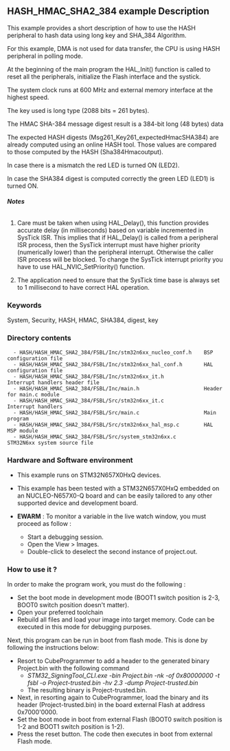 ## <b>HASH_HMAC_SHA2_384 example Description</b>

This example provides a short description of how to use the HASH peripheral to 
hash data using long key and SHA_384 Algorithm.

For this example, DMA is not used for data transfer, the CPU is using HASH peripheral in
polling mode.

At the beginning of the main program the HAL_Init() function is called to reset
all the peripherals, initialize the Flash interface and the systick.

The system clock runs at 600 MHz and external memory interface at the highest speed.

The key used is long type (2088 bits = 261 bytes).

The HMAC SHA-384 message digest result is a 384-bit long (48 bytes) data

The expected HASH digests (Msg261_Key261_expectedHmacSHA384) are already computed using an online
HASH tool. Those values are compared to those computed by the HASH (Sha384Hmacoutput).

In case there is a mismatch the red LED is turned ON (LED2).

In case the SHA384 digest is computed correctly the green LED (LED1) is turned ON.

###### <b>Notes</b>

 1. Care must be taken when using HAL_Delay(), this function provides accurate delay (in milliseconds)
    based on variable incremented in SysTick ISR. This implies that if HAL_Delay() is called from
    a peripheral ISR process, then the SysTick interrupt must have higher priority (numerically lower)
    than the peripheral interrupt. Otherwise the caller ISR process will be blocked.
    To change the SysTick interrupt priority you have to use HAL_NVIC_SetPriority() function.

 2. The application need to ensure that the SysTick time base is always set to 1 millisecond
    to have correct HAL operation.

### <b>Keywords</b>

System, Security, HASH, HMAC, SHA384, digest, key

### <b>Directory contents</b>

      - HASH/HASH_HMAC_SHA2_384/FSBL/Inc/stm32n6xx_nucleo_conf.h    BSP configuration file
      - HASH/HASH_HMAC_SHA2_384/FSBL/Inc/stm32n6xx_hal_conf.h       HAL configuration file
      - HASH/HASH_HMAC_SHA2_384/FSBL/Inc/stm32n6xx_it.h             Interrupt handlers header file
      - HASH/HASH_HMAC_SHA2_384/FSBL/Inc/main.h                     Header for main.c module  
      - HASH/HASH_HMAC_SHA2_384/FSBL/Src/stm32n6xx_it.c             Interrupt handlers
      - HASH/HASH_HMAC_SHA2_384/FSBL/Src/main.c                     Main program
      - HASH/HASH_HMAC_SHA2_384/FSBL/Src/stm32n6xx_hal_msp.c        HAL MSP module
      - HASH/HASH_HMAC_SHA2_384/FSBL/Src/system_stm32n6xx.c         STM32N6xx system source file


### <b>Hardware and Software environment</b>

  - This example runs on STM32N657X0HxQ devices.

  - This example has been tested with a STM32N657X0HxQ embedded on an
    NUCLEO-N657X0-Q board and can be easily tailored to any other supported
    device and development board.

  - **EWARM** : To monitor a variable in the live watch window, you must proceed as follow :
    - Start a debugging session.
    - Open the View > Images.
    - Double-click to deselect the second instance of project.out. 

### <b>How to use it ?</b>

In order to make the program work, you must do the following :

 - Set the boot mode in development mode (BOOT1 switch position is 2-3, BOOT0 switch position doesn't matter).
 - Open your preferred toolchain
 - Rebuild all files and load your image into target memory. Code can be executed in this mode for debugging purposes.

 Next, this program can be run in boot from flash mode. This is done by following the instructions below:
 
 - Resort to CubeProgrammer to add a header to the generated binary Project.bin with the following command
   - *STM32_SigningTool_CLI.exe -bin Project.bin -nk -of 0x80000000 -t fsbl -o Project-trusted.bin -hv 2.3 -dump Project-trusted.bin*
   - The resulting binary is Project-trusted.bin.
 - Next, in resorting again to CubeProgrammer, load the binary and its header (Project-trusted.bin) in the board external Flash at address 0x7000'0000.
 - Set the boot mode in boot from external Flash (BOOT0 switch position is 1-2 and BOOT1 switch position is 1-2).
 - Press the reset button. The code then executes in boot from external Flash mode.